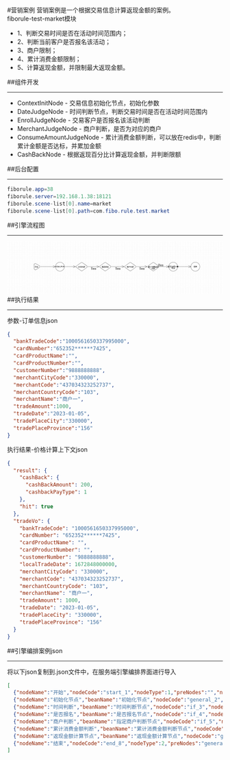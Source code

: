 #营销案例
营销案例是一个根据交易信息计算返现金额的案例。<br>
fiborule-test-market模块
* 1、判断交易时间是否在活动时间范围内；
* 2、判断当前客户是否报名该活动；
* 3、商户限制；
* 4、累计消费金额限制；
* 5、计算返现金额，并限制最大返现金额。

##组件开发
- - -
* ContextInitNode - 交易信息初始化节点，初始化参数
* DateJudgeNode - 时间判断节点，判断交易时间是否在活动时间范围内
* EnrollJudgeNode - 交易客户是否报名该活动判断
* MerchantJudgeNode - 商户判断，是否为对应的商户
* ConsumeAmountJudgeNode - 累计消费金额判断，可以放在redis中，判断累计金额是否达标，并累加金额
* CashBackNode - 根据返现百分比计算返现金额，并判断限额

##后台配置
- - -
```Java
fiborule.app=38
fiborule.server=192.168.1.38:18121
fiborule.scene-list[0].name=market
fiborule.scene-list[0].path=com.fibo.rule.test.market
```
##引擎流程图
- - -
![引擎流程图](marketDemoEngine.png)
##执行结果
- - -
参数-订单信息json
```json
{
  "bankTradeCode":"1000561650337995000",
  "cardNumber":"652352******7425",
  "cardProductName":"",
  "cardProductNumber":"",
  "customerNumber":"9888888888",
  "merchantCityCode":"330000",
  "merchantCode":"437034323252737",
  "merchantCountryCode":"103",
  "merchantName":"商户一",
  "tradeAmount":1000,
  "tradeDate":"2023-01-05",
  "tradePlaceCity":"330000",
  "tradePlaceProvince":"156"
}
```
执行结果-价格计算上下文json
```json
{
  "result": {
    "cashBack": {
      "cashBackAmount": 200,
      "cashbackPayType": 1
    },
    "hit": true
  },
  "tradeVo": {
    "bankTradeCode": "1000561650337995000",
    "cardNumber": "652352******7425",
    "cardProductName": "",
    "cardProductNumber": "",
    "customerNumber": "9888888888",
    "localTradeDate": 1672848000000,
    "merchantCityCode": "330000",
    "merchantCode": "437034323252737",
    "merchantCountryCode": "103",
    "merchantName": "商户一",
    "tradeAmount": 1000,
    "tradeDate": "2023-01-05",
    "tradePlaceCity": "330000",
    "tradePlaceProvince": "156"
  }
}
```
##引擎编排案例json
- - -
将以下json复制到.json文件中，在服务端引擎编排界面进行导入
```json
[
  {"nodeName":"开始","nodeCode":"start_1","nodeType":1,"preNodes":"","nextNodes":"general_2","nodeX":"-23","nodeY":"-95"},
  {"nodeName":"初始化节点","beanName":"初始化节点","nodeCode":"general_2","nodeType":3,"preNodes":"start_1","nextNodes":"if_3","nodeConfig":"{}","nodeX":"113","nodeY":"-95","nodeClazz":"com.fibo.rule.test.market.node.ContextInitNode","clazzName":"ContextInitNode"},
  {"nodeName":"时间判断","beanName":"时间判断节点","nodeCode":"if_3","nodeType":4,"preNodes":"general_2","nextNodes":"if_4","nodeConfig":"{\"startDate\":\"2022-12-31T16:00:00.000Z\",\"endDate\":\"2023-12-30T16:00:00.000Z\"}","nodeX":"229","nodeY":"-95","nodeClazz":"com.fibo.rule.test.market.node.DateJudgeNode","clazzName":"DateJudgeNode","nextNodeValue":"[{\"key\":\"Y\",\"label\":\"Yes\",\"value\":\"if_4\"}]"},
  {"nodeName":"是否报名","beanName":"是否报名节点","nodeCode":"if_4","nodeType":4,"preNodes":"if_3","nextNodes":"if_5","nodeConfig":"{}","nodeX":"365","nodeY":"-95","nodeClazz":"com.fibo.rule.test.market.node.EnrollJudgeNode","clazzName":"EnrollJudgeNode","nextNodeValue":"[{\"key\":\"Y\",\"label\":\"Yes\",\"value\":\"if_5\"}]"},
  {"nodeName":"商户判断","beanName":"指定商户判断节点","nodeCode":"if_5","nodeType":4,"preNodes":"if_4","nextNodes":"if_6","nodeConfig":"{\"merchantCodes\":\"437034323252737\"}","nodeX":"510","nodeY":"-95","nodeClazz":"com.fibo.rule.test.market.node.MerchantJudgeNode","clazzName":"MerchantJudgeNode","nextNodeValue":"[{\"key\":\"Y\",\"label\":\"Yes\",\"value\":\"if_6\"}]"},
  {"nodeName":"累计消费金额判断","beanName":"累计消费金额判断节点","nodeCode":"if_6","nodeType":4,"preNodes":"if_5","nextNodes":"general_7","nodeConfig":"{\"consumeAmount\":6000}","nodeX":"643","nodeY":"-95","nodeClazz":"com.fibo.rule.test.market.node.ConsumeAmountJudgeNode","clazzName":"ConsumeAmountJudgeNode","nextNodeValue":"[{\"key\":\"Y\",\"label\":\"Yes\",\"value\":\"general_7\"}]"},
  {"nodeName":"返现金额计算节点","beanName":"返现金额计算节点","nodeCode":"general_7","nodeType":3,"preNodes":"if_6","nextNodes":"end_8","nodeConfig":"{\"cashBackPercent\":0.9,\"cashBackQuota\":200,\"payType\":1}","nodeX":"768","nodeY":"-95","nodeClazz":"com.fibo.rule.test.market.node.CashBackNode","clazzName":"CashBackNode","nextNodeValue":"[]"},
  {"nodeName":"结束","nodeCode":"end_8","nodeType":2,"preNodes":"general_7","nextNodes":"","nodeX":"896","nodeY":"-95"}
]
```